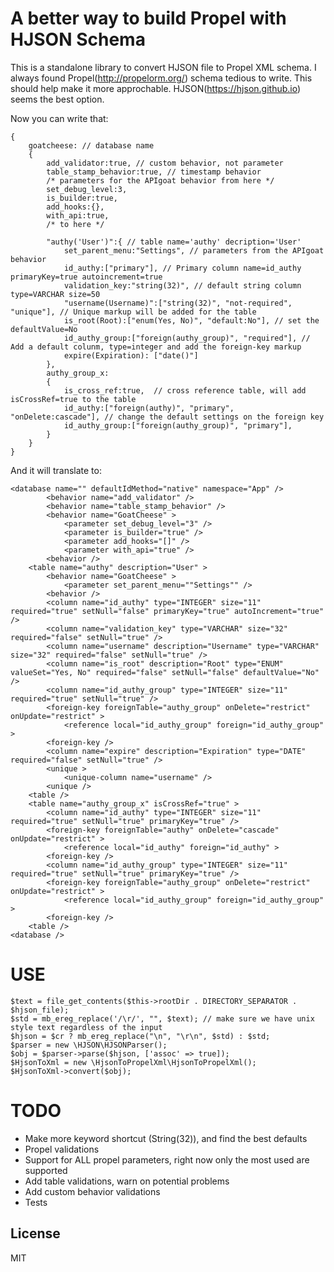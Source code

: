 # A better way to build Propel with HJSON Schema

This is a standalone library to convert HJSON file to Propel XML schema.
I always found Propel(http://propelorm.org/) schema tedious to write. This should help make it more approchable. HJSON(https://hjson.github.io) seems the best option.

Now you can write that:
```
{
    goatcheese: // database name
    {
        add_validator:true, // custom behavior, not parameter
        table_stamp_behavior:true, // timestamp behavior
        /* parameters for the APIgoat behavior from here */
        set_debug_level:3,
        is_builder:true,
        add_hooks:{},
        with_api:true,
        /* to here */

        "authy('User')":{ // table name='authy' decription='User'
            set_parent_menu:"Settings", // parameters from the APIgoat behavior
            id_authy:["primary"], // Primary column name=id_authy primaryKey=true autoincrement=true
            validation_key:"string(32)", // default string column type=VARCHAR size=50
            "username(Username)":["string(32)", "not-required", "unique"], // Unique markup will be added for the table
            is_root(Root):["enum(Yes, No)", "default:No"], // set the defaultValue=No
            id_authy_group:["foreign(authy_group)", "required"], // Add a default colunm, type=integer and add the foreign-key markup
            expire(Expiration): ["date()"]
        },
        authy_group_x:
        {
            is_cross_ref:true,  // cross reference table, will add isCrossRef=true to the table
            id_authy:["foreign(authy)", "primary", "onDelete:cascade"], // change the default settings on the foreign key
            id_authy_group:["foreign(authy_group)", "primary"],
        }
    }
}
```
    
And it will translate to:

    <database name="" defaultIdMethod="native" namespace="App" />
            <behavior name="add_validator" />
            <behavior name="table_stamp_behavior" />
            <behavior name="GoatCheese" >
                <parameter set_debug_level="3" />
                <parameter is_builder="true" />
                <parameter add_hooks="[]" />
                <parameter with_api="true" />
            <behavior />
        <table name="authy" description="User" >
            <behavior name="GoatCheese" >
                <parameter set_parent_menu=""Settings"" />
            <behavior />
            <column name="id_authy" type="INTEGER" size="11" required="true" setNull="false" primaryKey="true" autoIncrement="true" />
            <column name="validation_key" type="VARCHAR" size="32" required="false" setNull="true" />
            <column name="username" description="Username" type="VARCHAR" size="32" required="false" setNull="true" />
            <column name="is_root" description="Root" type="ENUM" valueSet="Yes, No" required="false" setNull="false" defaultValue="No" />
            <column name="id_authy_group" type="INTEGER" size="11" required="true" setNull="true" />
            <foreign-key foreignTable="authy_group" onDelete="restrict" onUpdate="restrict" >
                <reference local="id_authy_group" foreign="id_authy_group" >
            <foreign-key />
            <column name="expire" description="Expiration" type="DATE" required="false" setNull="true" />
            <unique >
                <unique-column name="username" />
            <unique />
        <table />
        <table name="authy_group_x" isCrossRef="true" >
            <column name="id_authy" type="INTEGER" size="11" required="true" setNull="true" primaryKey="true" />
            <foreign-key foreignTable="authy" onDelete="cascade" onUpdate="restrict" >
                <reference local="id_authy" foreign="id_authy" >
            <foreign-key />
            <column name="id_authy_group" type="INTEGER" size="11" required="true" setNull="true" primaryKey="true" />
            <foreign-key foreignTable="authy_group" onDelete="restrict" onUpdate="restrict" >
                <reference local="id_authy_group" foreign="id_authy_group" >
            <foreign-key />
        <table />
    <database />

# USE
    $text = file_get_contents($this->rootDir . DIRECTORY_SEPARATOR . $hjson_file);
    $std = mb_ereg_replace('/\r/', "", $text); // make sure we have unix style text regardless of the input
    $hjson = $cr ? mb_ereg_replace("\n", "\r\n", $std) : $std;
    $parser = new \HJSON\HJSONParser();
    $obj = $parser->parse($hjson, ['assoc' => true]);
    $HjsonToXml = new \HjsonToPropelXml\HjsonToPropelXml();
    $HjsonToXml->convert($obj);

# TODO
* Make more keyword shortcut (String(32)), and find the best defaults
* Propel validations
* Support for ALL propel parameters, right now only the most used are supported
* Add table validations, warn on potential problems
* Add custom behavior validations
* Tests

License
----

MIT